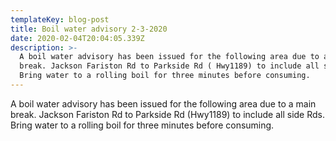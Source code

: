 ```yaml
---
templateKey: blog-post
title: Boil water advisory 2-3-2020
date: 2020-02-04T20:04:05.339Z
description: >-
  A boil water advisory has been issued for the following area due to a main
  break. Jackson Fariston Rd to Parkside Rd ( Hwy1189) to include all side Rds. 
  Bring water to a rolling boil for three minutes before consuming.
---
```

A boil water advisory has been issued for the following area due to a main break. Jackson Fariston Rd to Parkside Rd (Hwy1189) to include all side Rds.  Bring water to a rolling boil for three minutes before consuming.
